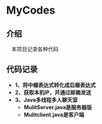 # MyCodes

## 介绍
&emsp;本项目记录各种代码

## 代码记录
 
 * **1、将中缀表达式转化成后缀表达式**
 * **2、获取本机IP，并通过邮箱发送**
 * **3、Java多线程多人聊天室**
     * **MulitServer.java是服务器版**
     * **Mulitclient.java是客户端**
